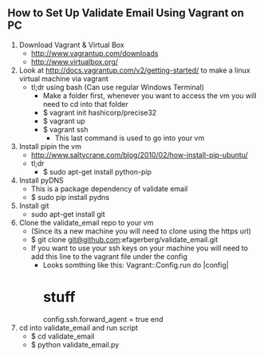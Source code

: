 How to Set Up Validate Email Using Vagrant on PC
-------------------------------------------------

1. Download Vagrant & Virtual Box
    * http://www.vagrantup.com/downloads
    * http://www.virtualbox.org/
2. Look at http://docs.vagrantup.com/v2/getting-started/ to make a linux virtual machine via vagrant
    * tl;dr using bash (Can use regular Windows Terminal)
        * Make a folder first, whenever you want to access the vm you will need to cd into that folder
        * $ vagrant init hashicorp/precise32
        * $ vagrant up
        * $ vagrant ssh
            * This last command is used to go into your vm
3. Install pipin the vm
    * http://www.saltycrane.com/blog/2010/02/how-install-pip-ubuntu/
    * tl;dr
        * $ sudo apt-get install python-pip
4. Install pyDNS
    * This is a package dependency of validate email
    * $ sudo pip install pydns
5. Install git
    * sudo apt-get install git
6. Clone the validate_email repo to your vm 
    * (Since its a new machine you will need to clone using the https url)
    * $ git clone git@github.com:efagerberg/validate_email.git
    * If you want to use your ssh keys on your machine you will need to add this line to the vagrant file under the config
        * Looks somthing like this:
          Vagrant::Config.run do |config|
          	# stuff
          	config.ssh.forward_agent = true
          end
7. cd into validate_email and run script
    * $ cd validate_email
    * $ python validate_email.py


